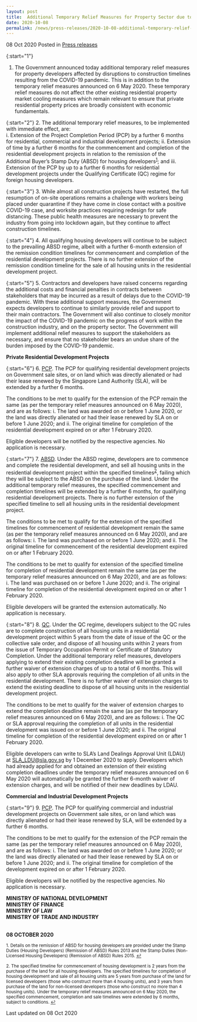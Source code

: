 ```yaml
---
layout: post
title:  Additional Temporary Relief Measures for Property Sector due to Coronavirus  Disease 2019 (COVID-19) Pandemic
date: 2020-10-08
permalink: /news/press-releases/2020-10-08-additional-temporary-relief-measures-for-property-sector-due-to-covid19
---
```


08 Oct 2020 Posted in [Press releases](/news/press-releases)

{:start="1"}
1. The Government announced today additional temporary relief measures for property developers affected by disruptions to construction timelines resulting from the COVID-19 pandemic. This is in addition to the temporary relief measures announced  on 6 May 2020. These temporary relief measures do not affect the other existing  residential property market cooling measures which remain relevant to ensure that private residential property prices are broadly consistent with economic fundamentals. 

{:start="2"}
2. The additional temporary relief measures, to be implemented with immediate effect, are:<br>
    i. Extension of the Project Completion Period (PCP) by a further 6 months for residential, commercial and industrial development projects;
    ii. Extension of time by a further 6 months for the commencement and completion of the residential development projects in relation to the remission of the Additional Buyer’s Stamp Duty (ABSD) for housing developers<sup><a href="#fn1" id="ref1">1</a></sup>; and
    iii. Extension of the PCP by up to a further 6 months for residential development projects under the Qualifying Certificate (QC) regime for foreign housing developers.

{:start="3"}
3. While almost all construction projects have restarted, the full resumption of on-site operations remains a challenge with workers being placed under quarantine if they have come in close contact with a positive COVID-19 case, and worksite practices requiring redesign for safe distancing. These public health measures are necessary to prevent the industry from going into lockdown again, but they continue to affect construction timelines.  

{:start="4"}
4. All qualifying housing developers will continue to be subject to the prevailing ABSD regime, albeit with a further 6-month extension of the remission condition timelines for commencement and completion of the residential development projects. There is no further extension of the remission condition timeline for the sale of all housing units in the residential development project. 

{:start="5"}
5. Contractors and developers have raised concerns regarding the additional costs and financial penalties in contracts between stakeholders that may be incurred as a result of delays due to the COVID-19 pandemic. With these additional support measures, the Government expects developers to continue to similarly provide relief and support to their main contractors. The Government will also continue to closely monitor the impact of the COVID-19 pandemic on the progress of work within the construction industry, and on the property sector. The Government will implement additional relief measures to support the stakeholders as necessary, and ensure that no stakeholder bears an undue share of the burden imposed by the COVID-19 pandemic. 

<b>Private Residential Development Projects</b>

{:start="6"}
6. <u>PCP</u>. The PCP for qualifying residential development projects on Government sale sites, or on land which was directly alienated or had their lease renewed by the Singapore Land Authority (SLA), will be extended by a further 6 months. <br>

The conditions to be met to qualify for the extension of the PCP remain the same (as per the temporary relief measures announced on 6 May 2020), and are as follows: 
    i. The land was awarded on or before 1 June 2020, or the land was directly alienated or had their lease renewed by SLA on or before 1 June 2020; and 
    ii. The original timeline for completion of the residential development expired on or after 1 February 2020.
    
Eligible developers will be notified by the respective agencies. No application is necessary. 
    
{:start="7"}
7. <u>ABSD</u>. Under the ABSD regime, developers are to commence and complete the residential development, and sell all housing units in the residential development project within the specified timelines<sup><a href="#fn2" id="ref2">2</a></sup>,  failing which they will be subject to the ABSD on the purchase of the land. Under the additional temporary relief measures, the specified commencement and completion timelines will be extended by a further 6 months, for qualifying residential development projects. There is no further extension of the specified timeline to sell all housing units in the residential development project.

The conditions to be met to qualify for the extension of the specified timelines for commencement of residential development remain the same (as per the temporary relief measures announced on 6 May 2020), and are as follows:
    i. The land was purchased on or before 1 June 2020; and 
    ii. The original timeline for commencement of the residential development expired on or after 1 February 2020.
 
The conditions to be met to qualify for extension of the specified timeline for completion of residential development remain the same (as per the temporary relief measures announced on 6 May 2020), and are as follows:
    i. The land was purchased on or before 1 June 2020; and
    ii. The original timeline for completion of the residential development expired on or after 1 February 2020.

Eligible developers will be granted the extension automatically. No application is necessary. 

{:start="8"}
8. <u>QC</u>. Under the QC regime, developers subject to the QC rules are to complete construction of all housing units in a residential development project within 5 years from the date of issue of the QC or the collective sale order, and dispose of all housing units within 2 years from the issue of Temporary Occupation Permit or Certificate of Statutory Completion. Under the additional temporary relief measures, developers applying to extend their existing completion deadline will be granted a further waiver of extension charges of up to a total of 6 months. This will also apply to other SLA approvals requiring the completion of all units in the residential development. There is no further waiver of extension charges to extend the existing deadline to dispose of all housing units in the residential development project.

The conditions to be met to qualify for the waiver of extension charges to extend the completion deadline remain the same (as per the temporary relief measures announced on 6 May 2020), and are as follows:
    i. The QC or SLA approval requiring the completion of all units in the residential development was issued on or before 1 June 2020; and 
    ii. The original timeline for completion of the residential development expired on or after 1 February 2020.

Eligible developers can write to SLA’s Land Dealings Approval Unit (LDAU) at SLA_LDU@sla.gov.sg by 1 December 2020 to apply. Developers which had already applied for and obtained an extension of their existing completion deadlines under the temporary relief measures announced on 6 May 2020 will automatically be granted the further 6-month waiver of extension charges, and will be notified of their new deadlines by LDAU. 

<b>Commercial and Industrial Development Projects</b>

{:start="9"}
9. <u>PCP</u>. The PCP for qualifying commercial and industrial development projects on Government sale sites, or on land which was directly alienated or had their lease renewed by SLA, will be extended by a further 6 months. 

The conditions to be met to qualify for the extension of the PCP remain the same (as per the temporary relief measures announced on 6 May 2020), and are as follows: 
    i. The land was awarded on or before 1 June 2020; or the land was directly alienated or had their lease renewed by SLA on or before 1 June 2020; and 
    ii. The original timeline for completion of the development expired on or after 1 February 2020. 
    
Eligible developers will be notified by the respective agencies. No application is necessary. 

**MINISTRY OF NATIONAL DEVELOPMENT**
<br>**MINISTRY OF FINANCE**
<br>**MINISTRY OF LAW**
<br>**MINISTRY OF TRADE AND INDUSTRY**

<br>**08 OCTOBER 2020**

<p><sup id="fn1">1. Details on the remission of ABSD for housing developers are provided under the Stamp Duties (Housing Developers) (Remission of ABSD) Rules 2013 and the Stamp Duties (Non-Licensed Housing Developers) (Remission of ABSD) Rules 2015. <a href="#ref1" title="Jump back to footnote 1 in the text.">↩</a></sup></p>

<p><sup id="fn2">2. The specified timeline for commencement of housing development is 2 years from the purchase of the land for all housing developers. The specified timelines for completion of housing development and sale of all housing units are 5 years from purchase of the land for licensed developers (those who construct more than 4 housing units), and 3 years from purchase of the land for non-licensed developers (those who construct no more than 4 housing units). Under the temporary relief measures announced on 6 May 2020, the specified commencement, completion and sale timelines were extended by 6 months, subject to conditions. <a href="#ref2" title="Jump back to footnote 2 in the text.">↩</a></sup></p>

<p class="right-side-updated">Last updated on 08 Oct 2020</p>

